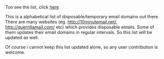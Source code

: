 Too see the list, click [here](https://github.com/kowsar89/temporary-email-domains/blob/master/temporary-email-domains.json)

This is a alphabetical list of disposable/temporary email domains out there. There are many websites (eg. http://10minutemail.net/, http://guerrillamail.com/ etc) which provides disposable emails. Some of them updates their email domains in regular intervals. So this list will be updated as well.

Of course i cannot keep this list updated alone, so any user contribution is welcome.